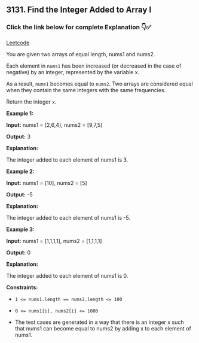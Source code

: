 ## 3131. Find the Integer Added to Array I

### Click the link below for complete Explanation 👇✅

[Leetcode](https://leetcode.com/problems/find-the-integer-added-to-array-i/solutions/5083258/easy-to-understand-java-solution-beats/)


You are given two arrays of equal length, nums1 and nums2.

Each element in ``nums1`` has been increased (or decreased in the case of negative) by an integer, represented by the variable x.

As a result, ``nums1`` becomes equal to ``nums2``. Two arrays are considered equal when they contain the same integers with the same frequencies.

Return the integer ``x``.

 

**Example 1:**

**Input:** nums1 = [2,6,4], nums2 = [9,7,5]

**Output:** 3

**Explanation:**

The integer added to each element of nums1 is 3.

**Example 2:**

**Input:** nums1 = [10], nums2 = [5]

**Output:** -5

**Explanation:**

The integer added to each element of nums1 is -5.

**Example 3:**

**Input:** nums1 = [1,1,1,1], nums2 = [1,1,1,1]

**Output:** 0

**Explanation:**

The integer added to each element of nums1 is 0.

 

**Constraints:**

- ``1 <= nums1.length == nums2.length <= 100``

- ``0 <= nums1[i], nums2[i] <= 1000``

- The test cases are generated in a way that there is an integer x such that nums1 can become equal to nums2 by adding x to each element of nums1.